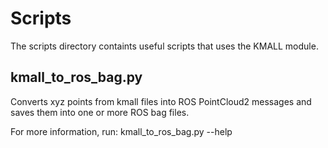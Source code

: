 # Scripts

The scripts directory containts useful scripts that uses the KMALL module.

## kmall_to_ros_bag.py

Converts xyz points from kmall files into ROS PointCloud2 messages and saves them into one or more ROS bag files.

For more information, run: kmall_to_ros_bag.py --help
